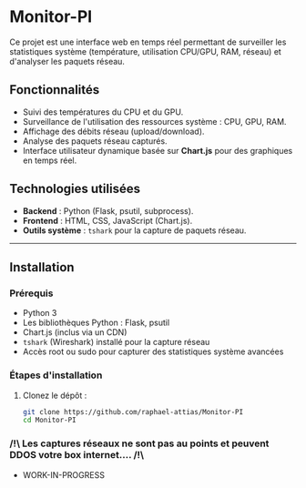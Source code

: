 # Monitor-PI

Ce projet est une interface web en temps réel permettant de surveiller les statistiques système (température, utilisation CPU/GPU, RAM, réseau) et d'analyser les paquets réseau.

## Fonctionnalités

- Suivi des températures du CPU et du GPU.
- Surveillance de l'utilisation des ressources système : CPU, GPU, RAM.
- Affichage des débits réseau (upload/download).
- Analyse des paquets réseau capturés.
- Interface utilisateur dynamique basée sur **Chart.js** pour des graphiques en temps réel.

## Technologies utilisées

- **Backend** : Python (Flask, psutil, subprocess).
- **Frontend** : HTML, CSS, JavaScript (Chart.js).
- **Outils système** : `tshark` pour la capture de paquets réseau.

---

## Installation

### Prérequis

- Python 3
- Les bibliothèques Python : Flask, psutil
- Chart.js (inclus via un CDN)
- `tshark` (Wireshark) installé pour la capture réseau
- Accès root ou sudo pour capturer des statistiques système avancées

### Étapes d'installation

1. Clonez le dépôt :
   ```bash
   git clone https://github.com/raphael-attias/Monitor-PI
   cd Monitor-PI

### /!\ Les captures réseaux ne sont pas au points et peuvent DDOS votre box internet.... /!\
- WORK-IN-PROGRESS
